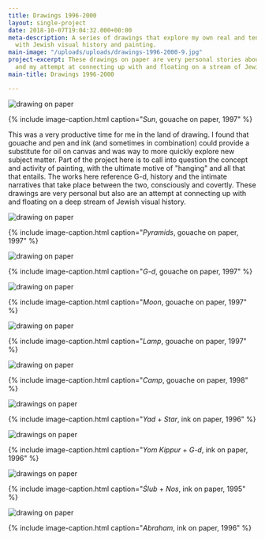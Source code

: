 ```yaml
---
title: Drawings 1996-2000
layout: single-project
date: 2018-10-07T19:04:32.000+00:00
meta-description: A series of drawings that explore my own real and tentative connections
  with Jewish visual history and painting.
main-image: "/uploads/uploads/drawings-1996-2000-9.jpg"
project-excerpt: These drawings on paper are very personal stories about painting
  and my attempt at connecting up with and floating on a stream of Jewish visual culture.
main-title: Drawings 1996-2000

---
```

![drawing on paper](/uploads/uploads/drawings-1996-2000-9.jpg)

{% include image-caption.html caption="<i>Sun</i>, gouache on paper, 1997" %}

This was a very productive time for me in the land of drawing. I found that gouache and pen and ink (and sometimes in combination) could provide a substitute for oil on canvas and was way to more quickly explore new subject matter. Part of the project here is to call into question the concept and activity of painting, with the ultimate motive of "hanging" and all that that entails. The works here reference G-d, history and the intimate narratives that take place between the two, consciously and covertly. These drawings are very personal but also are an attempt at connecting up with and floating on a deep stream of Jewish visual history.

<section class="project-column-one" markdown="1">

![drawing on paper](/uploads/uploads/drawings-1996-2000-8.jpg)

{% include image-caption.html caption="<i>Pyramids</i>, gouache on paper, 1997" %}

</section>

<section class="project-column-two" markdown="1">

![drawing on paper](/uploads/uploads/drawings-1996-2000-6.jpg)

{% include image-caption.html caption="<i>G-d</i>, gouache on paper, 1997" %}

</section>

<section class="project" markdown="1">

![drawing on paper](/uploads/uploads/drawings-1996-2000-7.jpg)

{% include image-caption.html caption="<i>Moon</i>, gouache on paper, 1997" %}

</section>

<section class="project-column-one" markdown="1">

![drawing on paper](/uploads/uploads/drawings-1996-2000-6.jpg)

{% include image-caption.html caption="<i>Lamp</i>, gouache on paper, 1997" %}

</section>

<section class="project-column-two" markdown="1">

![drawing on paper](/uploads/uploads/drawings-1996-2000-4.jpg)

{% include image-caption.html caption="<i>Camp</i>, gouache on paper, 1998" %}

</section>

<section class="project-column-one" markdown="1">

![drawings on paper](/uploads/uploads/drawings-1996-2000-3.jpg)

{% include image-caption.html caption="<i>Yad</i> + <i>Star</i>, ink on  paper, 1996" %}

</section>

<section class="project-column-two" markdown="1">

![drawings on paper](/uploads/uploads/drawings-1996-2000-2.jpg)

{% include image-caption.html caption="<i>Yom Kippur</i> + <i>G-d</i>, ink on paper, 1996" %}

</section>

<section class="project-column-one" markdown="1">

![drawings on paper](/uploads/uploads/drawings-1996-2000-1.jpg)

{% include image-caption.html caption="<i>Ślub</i> + <i>Nos</i>, ink on paper, 1995" %}

</section>

<section class="project-column-two" markdown="1">

![drawing on paper](/uploads/uploads/drawings-1996-2000-10.jpg)

{% include image-caption.html caption="<i>Abraham</i>, ink on  paper, 1996" %}

</section>